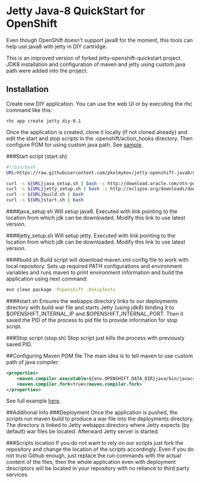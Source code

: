 # Jetty Java-8 QuickStart for OpenShift

Even though OpenShift doesn't support java8 for the  moment, this tools can help use java8 with jetty in DIY cartridge. 

This is an improved version of forked jetty-openshift-quickstart project. 
JDK8 installation and configuration of maven and jetty using custom java path were added into the project.

## Installation

Create new DIY application. You can use the web UI or by executing the rhc command like this:

    rhc app create jetty diy-0.1
    
Once the application is created, clone it locally (if not cloned already) and edit the start and stop scripts in the .openshift/action_hooks directory. Then configure POM for using custom java path. See [sample](https://github.com/pkolmykov/jetty-openshift-java8/tree/master/sample).

###Start script (start.sh)
```sh
#!/bin/bash
URL=https://raw.githubusercontent.com/pkolmykov/jetty-openshift-java8/master/

curl -s ${URL}java_setup.sh | bash -s http://download.oracle.com/otn-pub/java/jdk/8u20-b26/jdk-8u20-linux-x64.tar.gz
curl -s ${URL}jetty_setup.sh | bash -s http://eclipse.org/downloads/download.php?file=/jetty/stable-9/dist/jetty-distribution-9.2.3.v20140905.tar.gz&r=1
curl -s ${URL}build.sh | bash
curl -s ${URL}start.sh | bash
```
####java_setup.sh
Will setup java8. Executed with link pointing to the location from which jdk can be downloaded. Modify this link to use latest version.

####jetty_setup.sh
Will setup jetty. Executed with link pointing to the location from which jdk can be downloaded. Modify this link to use latest version.

####build.sh
Build script will download maven.xml config file to work with local repository.
Sets up required PATH configurations and environment variables and runs maven to print environment information and build the application using next command:
```sh
mvn clean package -Popenshift -DskipTests
```
####start.sh
Ensures the webapps directory links to our deployments directory with build war file and starts Jetty (using jdk8) binding it to $OPENSHIFT_INTERNAL_IP and $OPENSHIFT_INTERNAL_PORT. Then it saved the PID of the process to pid file to provide information for stop script.

###Stop script (stop.sh)
Stop script just kills the process with previously saved PID.

##Configuring Maven POM file
The main idea is to tell maven to use custom path of java compiler:
```xml
<properties>
    <maven.compiler.executable>${env.OPENSHIFT_DATA_DIR}java/bin/javac</maven.compiler.executable>
    <maven.compiler.fork>true</maven.compiler.fork>
</properties>
```
See full example [here](https://github.com/pkolmykov/jetty-openshift-java8/blob/master/sample/pom.xml).

##Additional Info
###Deployment
Once the application is pushed, the scripts run maven build to produce a war file into the deployments directory. The directory is linked to Jetty webapps directory where Jetty expects (by default) war files be located. Afterward Jetty server is started.

###Scripts location
If you do not want to rely on our scripts just fork the repository and change the location of the scripts accordingly. Even if you do not trust Github enough, just replace the run commands with the actual content of the files, then the whole application even with deployment descriptors will be located in your repository with no reliance to third party services.






